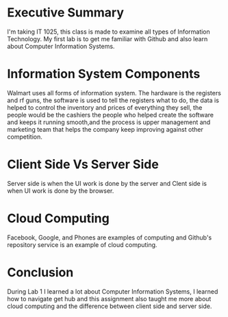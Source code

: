 # Executive Summary
I'm taking IT 1025, this class is made to examine all types of Information Technology. My first lab is to get me  familiar with Github and also learn about Computer Information Systems.

# Information System Components 
Walmart uses all forms of information system. The hardware is the registers and rf guns, the software is used to tell the registers what to do, the data is helped to control the inventory and prices of everything they sell, the people would be the cashiers the people who helped create the software and keeps it running smooth,and the process is upper management and marketing team that helps the company keep improving against other competition. 

# Client Side Vs Server Side
Server side is when the UI work is done by the server and Clent side is when UI work is done by the browser.

# Cloud Computing
Facebook, Google, and Phones are examples of computing and Github's repository service is an example of cloud computing.


# Conclusion 
During Lab 1 I learned a lot about Computer Information Systems, I learned how to navigate get hub and this assignment also taught me more about cloud computing and the difference between client side and server side. 
